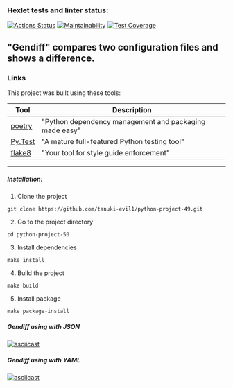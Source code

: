 ### Hexlet tests and linter status:

[![Actions Status](https://github.com/tanuki-evil1/python-project-50/actions/workflows/hexlet-check.yml/badge.svg)](https://github.com/tanuki-evil1/python-project-50/actions)
[![Maintainability](https://api.codeclimate.com/v1/badges/54887b2e7ecf897eec70/maintainability)](https://codeclimate.com/github/tanuki-evil1/python-project-50/maintainability)
[![Test Coverage](https://api.codeclimate.com/v1/badges/54887b2e7ecf897eec70/test_coverage)](https://codeclimate.com/github/tanuki-evil1/python-project-50/test_coverage)
## "Gendiff" compares two configuration files and shows a difference.

### Links

This project was built using these tools:

| Tool                                 | Description                                            |
|--------------------------------------|--------------------------------------------------------|
| [poetry](https://python-poetry.org/) | "Python dependency management and packaging made easy" |
| [Py.Test](https://pytest.org)        | "A mature full-featured Python testing tool"           |
| [flake8](https://flake8.pycqa.org/)  | "Your tool for style guide enforcement"                |

---

##### Installation:

1. Clone the project

```commandline
git clone https://github.com/tanuki-evil1/python-project-49.git
```

2. Go to the project directory

```commandline
cd python-project-50
```

3. Install dependencies

```commandline
make install
```

4. Build the project

```commandline
make build
```

5. Install package

```commandline
make package-install
```

##### Gendiff using with JSON

[![asciicast](https://asciinema.org/a/1wMP4gW50QiJ8JWDCmBMZkjjz.svg)](https://asciinema.org/a/1wMP4gW50QiJ8JWDCmBMZkjjz)

##### Gendiff using with YAML

[![asciicast](https://asciinema.org/a/vsxgr9IBgwqdgAQV1YQvioKsm.svg)](https://asciinema.org/a/vsxgr9IBgwqdgAQV1YQvioKsm)